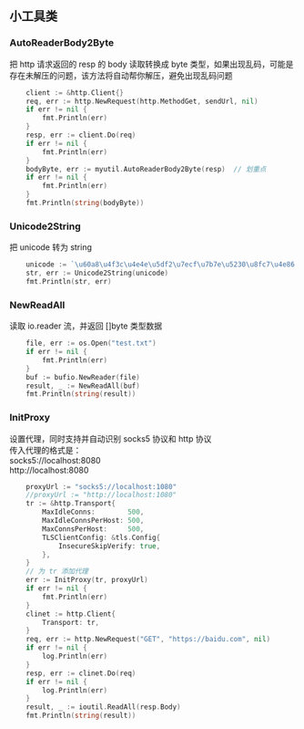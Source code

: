 ## 小工具类

### AutoReaderBody2Byte
把 http 请求返回的 resp 的 body 读取转换成 byte 类型，如果出现乱码，可能是存在未解压的问题，该方法将自动帮你解压，避免出现乱码问题
```go
	client := &http.Client{}
	req, err := http.NewRequest(http.MethodGet, sendUrl, nil)
	if err != nil {
		fmt.Println(err)
	}
	resp, err := client.Do(req)
	if err != nil {
		fmt.Println(err)
	}
	bodyByte, err := myutil.AutoReaderBody2Byte(resp)  // 划重点
	if err != nil {
		fmt.Println(err)
	}
	fmt.Println(string(bodyByte))
```

### Unicode2String  
把 unicode 转为 string
```go
	unicode := `\u60a8\u4f3c\u4e4e\u5df2\u7ecf\u7b7e\u5230\u8fc7\u4e86..`
	str, err := Unicode2String(unicode)
	fmt.Println(str, err)
```

### NewReadAll
读取 io.reader 流，并返回 []byte 类型数据
```go
	file, err := os.Open("test.txt")
	if err != nil {
		fmt.Println(err)
	}
	buf := bufio.NewReader(file)
	result, _ := NewReadAll(buf)
	fmt.Println(string(result))
```

### InitProxy
设置代理，同时支持并自动识别 socks5 协议和 http 协议  
传入代理的格式是：  
socks5://localhost:8080  
http://localhost:8080  
```go
	proxyUrl := "socks5://localhost:1080"
	//proxyUrl := "http://localhost:1080"
	tr := &http.Transport{
		MaxIdleConns:        500,
		MaxIdleConnsPerHost: 500,
		MaxConnsPerHost:     500,
		TLSClientConfig: &tls.Config{
			InsecureSkipVerify: true,
		},
	}
	// 为 tr 添加代理
	err := InitProxy(tr, proxyUrl)
	if err != nil {
		fmt.Println(err)
	}
	clinet := http.Client{
		Transport: tr,
	}
	req, err := http.NewRequest("GET", "https://baidu.com", nil)
	if err != nil {
		log.Println(err)
	}
	resp, err := clinet.Do(req)
	if err != nil {
		log.Println(err)
	}
	result, _ := ioutil.ReadAll(resp.Body)
	fmt.Println(string(result))
```
